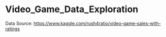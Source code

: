 # Video_Game_Data_Exploration
Data Source: https://www.kaggle.com/rush4ratio/video-game-sales-with-ratings